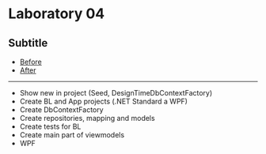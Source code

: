 ﻿# Laboratory 04
## Subtitle
* [Before](/Laboratories/Laboratory04/Laboratory04_Before)
* [After](/Laboratories/Laboratory04/Laboratory04_After)
---
* Show new in project (Seed, DesignTimeDbContextFactory)
* Create BL and App projects (.NET Standard a WPF)
* Create DbContextFactory
* Create repositories, mapping and models
* Create tests for BL
* Create main part of viewmodels
* WPF